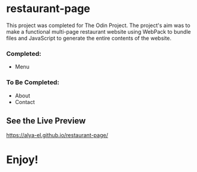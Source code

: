 # restaurant-page
This project was completed for The Odin Project. The project's aim was to make a functional multi-page restaurant website using WebPack to bundle files and JavaScript to generate the entire contents of the website.

### Completed:
- Menu

### To Be Completed:
- About
- Contact

## See the Live Preview
https://alya-el.github.io/restaurant-page/

# Enjoy!
